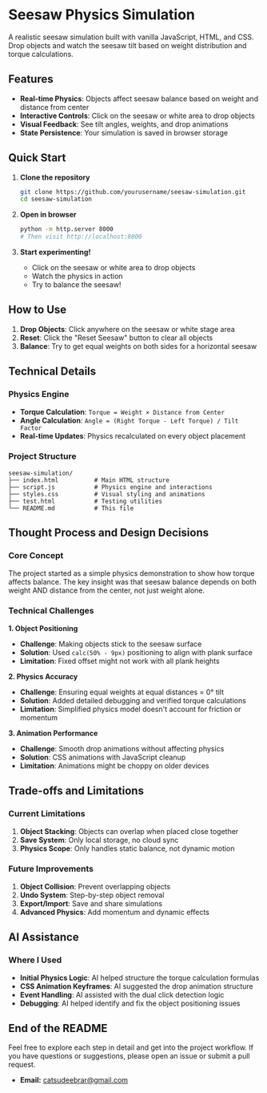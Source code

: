 # Seesaw Physics Simulation

A realistic seesaw simulation built with vanilla JavaScript, HTML, and CSS. Drop objects and watch the seesaw tilt based on weight distribution and torque calculations.

## Features

- **Real-time Physics**: Objects affect seesaw balance based on weight and distance from center
- **Interactive Controls**: Click on the seesaw or white area to drop objects
- **Visual Feedback**: See tilt angles, weights, and drop animations
- **State Persistence**: Your simulation is saved in browser storage

## Quick Start

1. **Clone the repository**
   ```bash
   git clone https://github.com/yourusername/seesaw-simulation.git
   cd seesaw-simulation
   ```

2. **Open in browser**
   ```bash
   python -m http.server 8000
   # Then visit http://localhost:8000
   ```

3. **Start experimenting!**
   - Click on the seesaw or white area to drop objects
   - Watch the physics in action
   - Try to balance the seesaw!

## How to Use

1. **Drop Objects**: Click anywhere on the seesaw or white stage area
2. **Reset**: Click the "Reset Seesaw" button to clear all objects
3. **Balance**: Try to get equal weights on both sides for a horizontal seesaw

## Technical Details

### Physics Engine
- **Torque Calculation**: `Torque = Weight × Distance from Center`
- **Angle Calculation**: `Angle = (Right Torque - Left Torque) / Tilt Factor`
- **Real-time Updates**: Physics recalculated on every object placement

### Project Structure
```
seesaw-simulation/
├── index.html          # Main HTML structure
├── script.js           # Physics engine and interactions
├── styles.css          # Visual styling and animations
├── test.html           # Testing utilities
└── README.md           # This file
```

## Thought Process and Design Decisions

### Core Concept
The project started as a simple physics demonstration to show how torque affects balance. The key insight was that seesaw balance depends on both weight AND distance from the center, not just weight alone.


### Technical Challenges

**1. Object Positioning**
- **Challenge**: Making objects stick to the seesaw surface
- **Solution**: Used `calc(50% - 9px)` positioning to align with plank surface
- **Limitation**: Fixed offset might not work with all plank heights

**2. Physics Accuracy**
- **Challenge**: Ensuring equal weights at equal distances = 0° tilt
- **Solution**: Added detailed debugging and verified torque calculations
- **Limitation**: Simplified physics model doesn't account for friction or momentum

**3. Animation Performance**
- **Challenge**: Smooth drop animations without affecting physics
- **Solution**: CSS animations with JavaScript cleanup
- **Limitation**: Animations might be choppy on older devices

## Trade-offs and Limitations

### Current Limitations
1. **Object Stacking**: Objects can overlap when placed close together
2. **Save System**: Only local storage, no cloud sync
3. **Physics Scope**: Only handles static balance, not dynamic motion

### Future Improvements
1. **Object Collision**: Prevent overlapping objects
2. **Undo System**: Step-by-step object removal
3. **Export/Import**: Save and share simulations
4. **Advanced Physics**: Add momentum and dynamic effects

## AI Assistance

### Where I Used
- **Initial Physics Logic**: AI helped structure the torque calculation formulas
- **CSS Animation Keyframes**: AI suggested the drop animation structure
- **Event Handling**: AI assisted with the dual click detection logic
- **Debugging**: AI helped identify and fix the object positioning issues

## End of the README

Feel free to explore each step in detail and get into the project workflow. If you have questions or suggestions, please open an issue or submit a pull request.
- **Email:** [catsudeebrar@gmail.com](mail)
